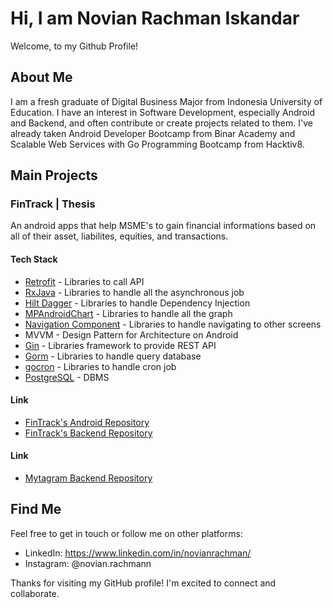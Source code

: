 # Hi, I am Novian Rachman Iskandar  

Welcome, to my Github Profile!

## About Me

I am a fresh graduate of Digital Business Major from Indonesia University of Education. I have an interest in Software Development, especially Android and Backend, and often contribute or create projects related to them. I've already taken Android Developer Bootcamp from Binar Academy and Scalable Web Services with Go Programming Bootcamp from Hacktiv8.

## Main Projects

### FinTrack | Thesis
An android apps that help MSME's to gain financial informations based on all of their asset, liabilites, equities, and transactions.

#### Tech Stack
- [Retrofit](https://square.github.io/retrofit/) - Libraries to call API
- [RxJava](https://reactivex.io/) - Libraries to handle all the asynchronous job
- [Hilt Dagger](https://dagger.dev/hilt/) - Libraries to handle Dependency Injection
- [MPAndroidChart](https://github.com/PhilJay/MPAndroidChart) - Libraries to handle all the graph
- [Navigation Component](https://developer.android.com/guide/navigation?hl=id) - Libraries to handle navigating to other screens
- MVVM - Design Pattern for Architecture on Android
- [Gin](https://github.com/gin-gonic/gin) - Libraries framework to provide REST API
- [Gorm](https://gorm.io/index.html) - Libraries to handle query database
- [gocron](https://github.com/go-co-op/gocron) - Libraries to handle cron job
- [PostgreSQL](https://www.postgresql.org/) - DBMS

#### Link
- [FinTrack's Android Repository](https://github.com/novianr90/flowable-cash)
- [FinTrack's Backend Repository](https://github.com/novianr90/flowable-cash-backend)

#### Link
- [Mytagram Backend Repository](https://github.com/novianr90/Mytagram)

## Find Me
Feel free to get in touch or follow me on other platforms:
- LinkedIn: https://www.linkedin.com/in/novianrachman/
- Instagram: @novian.rachmann

<!-- ## Github Stats
![GitHub Stats](https://github-readme-stats.vercel.app/api?username=novianr90&show_icons=true) -->

Thanks for visiting my GitHub profile! I'm excited to connect and collaborate.
